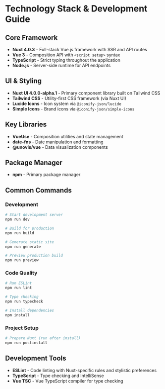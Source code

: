 # Technology Stack & Development Guide

## Core Framework

- **Nuxt 4.0.3** - Full-stack Vue.js framework with SSR and API routes
- **Vue 3** - Composition API with `<script setup>` syntax
- **TypeScript** - Strict typing throughout the application
- **Node.js** - Server-side runtime for API endpoints

## UI & Styling

- **Nuxt UI 4.0.0-alpha.1** - Primary component library built on Tailwind CSS
- **Tailwind CSS** - Utility-first CSS framework (via Nuxt UI)
- **Lucide Icons** - Icon system via `@iconify-json/lucide`
- **Simple Icons** - Brand icons via `@iconify-json/simple-icons`

## Key Libraries

- **VueUse** - Composition utilities and state management
- **date-fns** - Date manipulation and formatting
- **@unovis/vue** - Data visualization components

## Package Manager

- **npm** - Primary package manager

## Common Commands

### Development

```bash
# Start development server
npm run dev

# Build for production
npm run build

# Generate static site
npm run generate

# Preview production build
npm run preview
```

### Code Quality

```bash
# Run ESLint
npm run lint

# Type checking
npm run typecheck

# Install dependencies
npm install
```

### Project Setup

```bash
# Prepare Nuxt (run after install)
npm run postinstall
```

## Development Tools

- **ESLint** - Code linting with Nuxt-specific rules and stylistic preferences
- **TypeScript** - Type checking and IntelliSense
- **Vue TSC** - Vue TypeScript compiler for type checking
